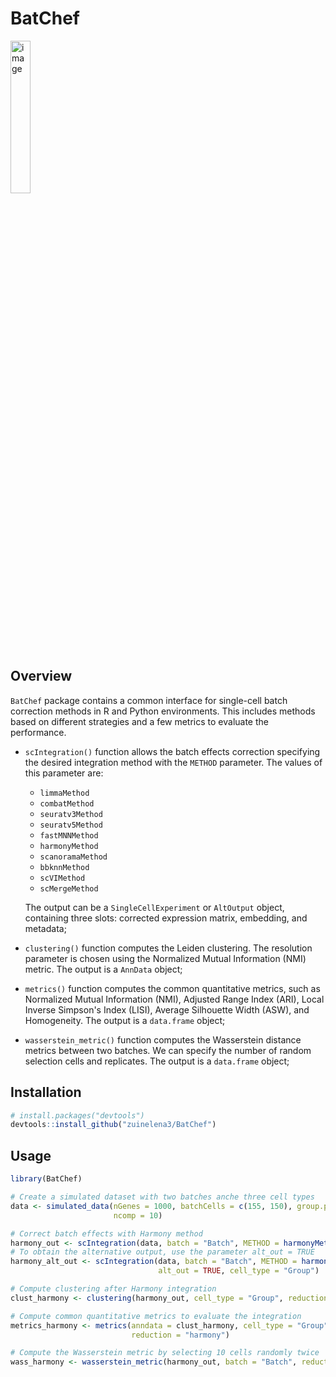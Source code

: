 # BatChef

<!-- badges: start -->
  <!-- badges: end -->
  
<img src="https://drive.google.com/uc?export=view&id=1GYlIpgOopyva1zj3CTAYJ-9V6ts7qZwr" alt="image" width="25%" height="auto">
    
## Overview
    
`BatChef` package contains a common interface for single-cell batch correction methods in R and Python environments. This includes methods based on different strategies and a few metrics to evaluate the performance.
  
- `scIntegration()` function allows the batch effects correction specifying the desired integration method with the `METHOD` parameter. The values of this parameter are:
    
  - `limmaMethod`
  - `combatMethod`
  - `seuratv3Method`
  - `seuratv5Method`
  - `fastMNNMethod` 
  - `harmonyMethod` 
  - `scanoramaMethod` 
  - `bbknnMethod` 
  - `scVIMethod` 
  - `scMergeMethod` 
  
  The output can be a `SingleCellExperiment` or `AltOutput` object, containing three slots: corrected expression matrix, embedding, and metadata;
  
- `clustering()` function computes the Leiden clustering. The resolution parameter is chosen using the Normalized Mutual Information (NMI) metric. The output is a `AnnData` object;
  
- `metrics()` function computes the common quantitative metrics, such as Normalized Mutual Information (NMI), Adjusted Range Index (ARI), Local Inverse Simpson's Index (LISI), Average Silhouette Width (ASW), and Homogeneity. The output is a `data.frame` object;

- `wasserstein_metric()` function computes the Wasserstein distance metrics between two batches. We can specify the number of random selection cells and replicates. The output is a `data.frame` object;

## Installation

``` r
# install.packages("devtools")
devtools::install_github("zuinelena3/BatChef")
```

## Usage

``` r
library(BatChef)

# Create a simulated dataset with two batches anche three cell types
data <- simulated_data(nGenes = 1000, batchCells = c(155, 150), group.prob = c(0.3, 0.5, 0.2),
                       ncomp = 10)

# Correct batch effects with Harmony method
harmony_out <- scIntegration(data, batch = "Batch", METHOD = harmonyMethod())
# To obtain the alternative output, use the parameter alt_out = TRUE
harmony_alt_out <- scIntegration(data, batch = "Batch", METHOD = harmonyMethod(), 
                                 alt_out = TRUE, cell_type = "Group")

# Compute clustering after Harmony integration
clust_harmony <- clustering(harmony_out, cell_type = "Group", reduction = "harmony")

# Compute common quantitative metrics to evaluate the integration
metrics_harmony <- metrics(anndata = clust_harmony, cell_type = "Group", batch = "Batch",
                           reduction = "harmony")

# Compute the Wasserstein metric by selecting 10 cells randomly twice
wass_harmony <- wasserstein_metric(harmony_out, batch = "Batch", reduction = "HARMONY", rep = 2)
```
